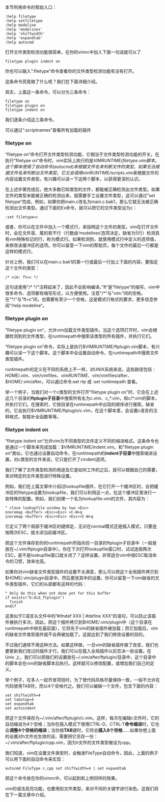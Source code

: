 本节所用命令的帮助入口：

```
:help filetype
:help setfiletype
:help modeline
:help 'modelines'
:help 'shiftwidth'
:help 'expandtab'
:help autocmd
```

打开文件类型检测功能很简单，在你的vimrc中加入下面一句话就可以了

```
filetype plugin indent on 
```

你也可以输入”:filetype“命令查看你的文件类型检测功能有没有打开。

这条命令究竟做了什么呢？我们在下面详细介绍。

其实，上面这一条命令，可以分为三条命令：

```
filetype on
filetype plugin on
filetype indent on 
```

我们逐条介绍这三条命令。

可以通过“:scriptnames”查看所有加载的插件

### filetype on

“filetype on“命令打开文件类型检测功能，它相当于文件类型检测功能的开关。在执行”filetype on“命令时，vim实际上执行的是$VIMRUNTIME/filetype.vim脚本。这个脚本使用了自动命令(autocmd)来根据文件名来判断文件的类型，如果无法根据文件名来判断出文件类型，它又会调用$vimRUNTIME/scripts.vim来根据文件的内容设置文件类型。有兴趣可以读一下这两个脚本，以获得更深的认识。

在上述步骤完成后，绝大多数已知类型的文件，都能被正确检测出文件类型。如果文件的类型未能被正确的检测出来，就需要手工设置文件类型，这可以通过”set filetype“完成，例如，如果你把main.c改名为main.c.bak1，那么它就无法被正确检测出文件类型。通过下面的Ex命令，就可以把它的文件类型设为c：

```
:set filetype=c 
```

或者，你可以在文件中加入一个模式行，来指明这个文件的类型。vim在打开文件时，会在文件首、尾的若干行（行数由’modelines‘选项决定，缺省为5行）检测具有vim特殊标记的行，称为模式行。如果检测到，就使用模式行中定义的选项值，来修改该缓冲区的选项。你可以留意一下vim的帮助页，每个文件的最后一行都是这样的模式行。

针对上例，我们可以在main.c.bak1的第一行或最后一行加上下面的内容，要指定这个文件的类型：

```
/* vim: ft=c */ 
```

这句话使用"\/\* \*\/"注释起来了，因此不会影响编译。”ft“是”filetype“的缩写，vim中很多命令、选项都有缩写形式，以方便使用。注意"\/\*"与”vim:“间的空格。在"\*\/"与”ft=c“间，也需要有至少一个空格，这是模式行格式的要求，更多信息参阅”:help modeline“。

### filetype plugin on

”filetype plugin on“，允许vim加载文件类型插件。当这个选项打开时，vim会根据检测到的文件类型，在runtimepath中搜索该类型的所有插件，并执行它们。

“filetype plugin on“命令，实际上是执行$VIMRUNTIME/ftplugin.vim脚本，有兴趣可以读一下这个脚本。这个脚本中会设置自动命令，在runtimepath中搜索文件类型插件。

runtimepath的定义在不同的系统上不一样，对UNIX系统来说，这些路径包括：$HOME/.vim、$vim/vimfiles、$vimRUNTIME、$vim/vimfiles/after、$HOME/.vim/after。可以通过命令:set rtp 或 :set runtimepath 查看。

举一个例子，当我们对一个c类型的文件打开”filetype plugin on”时，它会在上述这几个目录的**ftplugin子目录**中搜索所有名为c.vim、c_\*.vim，和c/\*.vim的脚本，并执行它们。在搜索时，它按目录在runtimepath中出现的顺序进行搜索。缺省的，它会执行$VIMRUNTIME/ftplugin/c.vim，在这个脚本里，会设置c语言的注释格式、智能补全函数等等。

### filetype indent on

“filetype indent on“允许vim为不同类型的文件定义不同的缩进格式。这条命令也是通过一个脚本来完成加载：$VIMRUNTIME/indent.vim。和”filetype plugin on“类似，它也通过设置自动命令，在runtimepath的**indent子目录**中搜索缩进设置。对c类型的文件来说，它只是打开了cindent选项。

我们了解了文件类型检测的用途及它是如何工作的之后，就可以根据自己的需要，来对特定的文件类型进行特殊设置。

例如，我们在上篇文章中介绍过lookupfile插件，在它打开一个缓冲区时，会把缓冲区的filetype设置为lookupfile，我们可以利用这一点，在这个缓冲区里进行一些特殊的配置。例如，我们创建一个名为lookupfile.vim的文件，其内容为：

```
" close lookupfile window by two <Esc>
nnoremap <buffer> <Esc><Esc> <C-W>q
inoremap <buffer> <Esc><Esc> <Esc><C-W>q 
```

它定义了两个局部于缓冲区的键绑定，无论在normal模式还是插入模式，只要连按两次ESC，就关闭当前缓冲区。

把这个文件保存到你的runtimepath所指向任一目录的ftplugin子目录中（一般是放在~/.vim/ftplugin目录中）。你在下次打开lookupfile窗口时，试试连按两次ESC，是不是lookupfile窗口就关闭了？这样设置，非常适合vim中按ESC取消命令的习惯，效率也高。

如果你对vim缺省文件类型插件的设置不太满意，那么可以把这个全局插件拷贝到$HOME/.vim/plugin目录中，然后更改其中的设置。你可以留意一下vim缺省的文件类型插件，它们的头部都有这样的代码：

```
" Only do this when not done yet for this buffer
if exists("b:did_ftplugin")
  finish
endif 
```

这类似于C语言头文件中的”#ifndef XXX | #define XXX“的语句，可以防止该插件被执行多次。因此，把这个插件拷贝到$HOME/.vim/plugin中（这个目录在runtimepath中排在最前面），它将先于vim的缺省插件被加载；而它加载后，vim的缺省文件类型插件就不会再被加载了。这就达到了我们修改设置的目的。

不过我们通常不用这种方法。如果这样做，一旦vim的缺省插件做了改变，我们也要更新我们改过的插件才行。我们可以在载入全局插件以后否决一些设置。在Unix 上，我们可以把我们的设置放在~/.vim/after/ftplugin/目录中，这个目录中的脚本会在vim的缺省脚本后执行。这样就可以修改配置，或增加我们自己的定义。

举个例子，在多人一起开发项目时，为了使代码风格尽量保持一致，一般不允许在代码使用TAB符，而以4个空格代之。我们可以编辑一个文件，包含下面的内容：

```
set shiftwidth=4
set tabstop=4
set expandtab 
set autoindent
```

把这个文件保存为\~/.vim/after/ftplugin/c.vim。这样，每次在编辑c文件时，它的自动缩进为4个空格；当你在插入模式下使用CTRL-D、CTRL-T**命令缩进**时，它也会**调整4个空格的缩进**；当你按**TAB**键时，它将会**插入8个空格**……如果你想上面的设置对h文件也生效的话，需要把它另存一份：\~/.vim/after/ftplugin/cpp.vim，因为h文件的文件类型被设为cpp。

我们知道，vim在设置文件类型时，会触发FileType自动命令，因此，上面的例子可以用下面的自动命令来实现：

```
autocmd FileType c,cpp set shiftwidth=4 | set expandtab 
```

把这个命令放在你的vimrc中，可以起到和上例同样的效果。

vim的语法高亮功能，也要用到文件类型，来对不同的关键字进行染色。这我们将在下一篇文章中介绍。